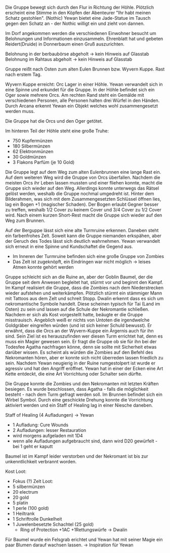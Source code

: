 Die Gruppe bewegt sich durch den Flur in Richtung der Höhle. Plötzlich erscheint eine Stimme in den Köpfen der Abenteurer "Ihr habt meinen Schatz gestohlen". (Nothic)
Yewan bietet eine Jade-Statue im Tausch gegen den Schatz an - der Nothic willigt ein und zieht von dannen.

Im Dorf angekommen werden die verschiedenen Einwohner besucht um Belohnungen und Informationen einzusammeln.
Ehrenblatt hat und gebeten Reidert(Druide) in Donnerbaum einen Gruß auszurichten.

Belohnung in der berbaubörse abgeholt → kein Hinweis auf Glasstab
Belohnung im Rahtaus abgeholt → kein Hinweis auf Glasstab

Gruppe reißt nach Osten zum alten Eulen Brunnen bzw. Wyvern Kuppe.
Rast nach erstem Tag.

Wyvern Kuppe erreicht: Orc Lager in einer Höhle. Yewan verwandelt sich in eine Spinne und erkundet für die Gruppe.
In der Höhle befindet sich ein Oger sowie mehrere Orcs.
Am rechten Rand steht ein Gemälde mit verschiedenen Personen, alle Personen halten drei Würfel in den Händen. Durch Arcana erkennt Yewan ein Objekt welches wohl zusammengesetzt werden muss.

Die Gruppe hat die Orcs und den Oger getötet.

Im hinteren Teil der Höhle steht eine große Truhe:
- 750 Kupfermünzen
- 180 Silbermünzen
- 62 Elektronmünzen
- 30 Goldmünzen
- 3 Flakons Parfüm (je 10 Gold)

Die Gruppe legt auf dem Weg zum alten Eulenbrunnen eine lange Rast ein. Auf dem weiteren Weg wird die Gruppe von Orcs überfallen.
Nachdem die meisten Orcs ihr Leben lassen mussten und einer fliehen konnte, macht die Gruppe sich wieder auf den Weg. Allerdings konnte unterwegs das Rätsel gelöst werden, weshalb die Gruppe nochmal umgedreht ist.
Hinter dem Bilderahmen, was sich mit dem Zusammengesetzten Schlüssel öffnen lies, lag ein Bogen +1 (magischer Schaden). Der Bogen erlaubt Gegner besser zu treffen, weshalb 1/2 Cover zu keinem Cover  und 3/4 Cover zu 1/2 Cover wird.
Nach einem kurzen Short-Rest macht die Gruppe sich wieder auf den Weg zum Brunnen.

Auf  der Berguppe lässt sich eine alte Turmruine erkennen. Daneben steht ein farbenfrohes Zelt. Soweit kann die Gruppe niemanden erkspähen, aber der Geruch des Todes lässt sich deutlich wahrnehmen.
Yewan verwandelt sich erneut in eine Spinne und Kundschaftet die Gegend aus.
- Im Inneren der Turmruine befinden sich eine große Gruppe von Zombies
- Das Zelt ist zugeknöpft, ein Eindringen war nicht möglich → leises Atmen konnte gehört werden

Gruppe schleicht sich an die Ruine an, aber der Goblin Baumel, der die Gruppe seit dem Anwesen begleitet hat, stürmt vor und beginnt den Kampf.
Im Kampf realisiert die Gruppe, dass die Zombies nach dem Niederstrecken wieder aufstehen und weiterkämpfen.
Plötzlich stürmt ein stämmiger Mann mit Tattoos aus dem Zelt und schreit Stopp.
Dwalin erkennt dass es sich um nekromantische Symbole handelt. Diese scheinen typisch für Tai (Land im Osten) zu sein und lassen auf die Schule der Nekromantie schließen.
Nachdem er sich als Kost vorgestellt hatte, beäugte er die Gruppe misstrauisch.
Angeblich weiß er nichts von Untoten die irgendwelche Goldgräber eingreifen würden (und ist sich keiner Schuld bewusst).
Er erwähnt, dass die Orcs an der Wyvern-Kuppe ein Ärgernis auch für ihn sind.
Sein Ziel ist es herauszufinden wer diesen Turm errichtet hat, denn es muss ein Magier gewesen sein.
Er fragt die Gruppe ob sie für ihn bei der Todesfee Agatha nachfragen könne, denn sie sollte mit Sicherheit etwas darüber wissen.
Es scheint als würden die Zombies auf den Befehl des Nekromanten hören, aber er konnte sich nicht überreden lassen friedlich zu sein.
Nachdem Yewan neugierig in der Ruine rumgestolpert ist wurde er agressiv und hat den Angriff eröffnet.
Yewan hat in einer der Ecken eine Art Kette entdeckt, die eine Art Vorrichtung oder Schalter sein dürfte.

Die Gruppe konnte die Zombies und den Nekromanten mit letzten Kräften besiegen. Es wurde beschlossen, dass Agatha - falls die möglichkeit besteht - nach dem Turm gefragt werden soll.
Im Brunnen befindet sich ein Wirbel Symbol. Durch eine geschickte Drehung konnte die Vorrichtung aktiviert werden und ein Staff of Healing lag in einer Niesche daneben.

Staff of Healing (4 Aufladungen) → Yewan
- 1 Aufladung: Cure Wounds
- 2 Aufladungen: lesser Restauration
- wird morgens aufgeladen mit 1D4
- wenn alle Aufladungen aufgebraucht sind, dann wird D20 gewürfelt - bei 1 geht er kaputt

Baumel ist im Kampf leider verstorben und der Nekromant ist bis zur unkenntlichkeit verbrannt worden.

Kost Loot:
- Fokus (?)
Zelt Loot:
- 5 silbermünzen
- 20 electrum
- 20 gold
- 5 platin
- 1 perle (100 gold)
- 1 Heiltrank
- 1 Schriftrolle Dunkelheit
- 1 Juwelenbesetzte Schachtel (25 gold)
   - Ring of Protection +1AC +1Rettungswürfe → Dwalin

Für Baumel wurde ein Felsgrab erichtet und Yewan hat mit seiner Magie ein paar Blumen darauf wachsen lassen. → Inspiration für Yewan



